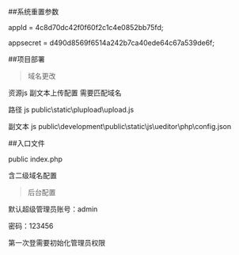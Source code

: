 ##系统重置参数

appId = 4c8d70dc42f0f60f2c1c4e0852bb75fd;

appsecret = d490d8569f6514a242b7ca40ede64c67a539de6f;

##项目部署

>域名更改

资源js 副文本上传配置 需要匹配域名

路径 js public\static\plupload\upload.js

副文本 js public\development\public\static\js\ueditor\php\config.json

##入口文件

public index.php

含二级域名配置

>后台配置

默认超级管理员账号：admin  

密码：123456

第一次登需要初始化管理员权限

